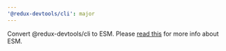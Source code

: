 ```yaml
---
'@redux-devtools/cli': major
---
```


Convert @redux-devtools/cli to ESM. Please [read this](https://gist.github.com/sindresorhus/a39789f98801d908bbc7ff3ecc99d99c) for more info about ESM.
